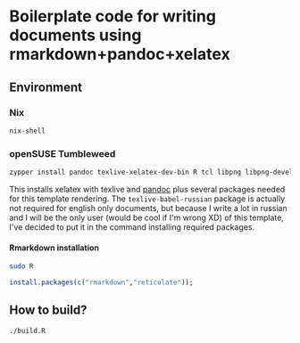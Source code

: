 # Boilerplate code for writing documents using rmarkdown+pandoc+xelatex 

## Environment
### Nix
```bash
nix-shell
```

### openSUSE Tumbleweed
```bash
zypper install pandoc texlive-xelatex-dev-bin R tcl libpng libpng-devel texlive-babel-russian
```
This installs xelatex with texlive and [pandoc](https://pandoc.org/) plus several packages needed
for this template rendering. The `texlive-babel-russian` package is actually not required for
english only documents, but because I write a lot in russian and I will be the only user (would be
cool if I'm wrong XD) of this template, I've decided to put it in the command installing required
packages.

#### Rmarkdown installation

```bash
sudo R
```
```R
install.packages(c("rmarkdown","reticulate"));
```

## How to build?
```bash
./build.R
```

